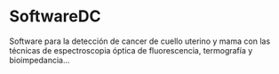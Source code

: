 # SoftwareDC

Software para la detección de cancer de cuello uterino y mama con las técnicas de espectroscopia óptica de fluorescencia, termografía y bioimpedancia...